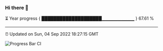 ### Hi there 👋

⏳ Year progress { ████████████████████▁▁▁▁▁▁▁▁▁▁ } 67.61 %

---

⏰ Updated on Sun, 04 Sep 2022 18:27:15 GMT

![Progress Bar CI](https://github.com/ZhaoGui/ZhaoGui/workflows/Progress%20Bar%20CI/badge.svg)
